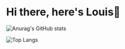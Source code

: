 # Hi there, here's Louis👋

![Anurag's GitHub stats](https://github-readme-stats.vercel.app/api?username=lChen117&show_icons=true&theme=dracula&count_private=true&hide=prs,issues,contribs)

![Top Langs](https://github-readme-stats.vercel.app/api/top-langs/?username=lChen117&show_icons=true&theme=dracula&layout=compact&langs_count=10)
